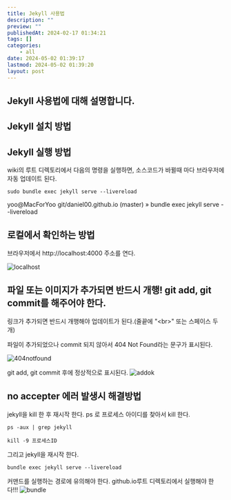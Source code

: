 ```yaml
---
title: Jekyll 사용법
description: ""
preview: ""
publishedAt: 2024-02-17 01:34:21
tags: []
categories:
    - all
date: 2024-05-02 01:39:17
lastmod: 2024-05-02 01:39:20
layout: post
---
```


## Jekyll 사용법에 대해 설명합니다.

## Jekyll 설치 방법



## Jekyll 실행 방법
wiki의 루트 디렉토리에서 다음의 명령을 실행하면,  소스코드가 바뀔때 마다 브라우저에 자동 업데이트 된다.  
```
sudo bundle exec jekyll serve --livereload  
```    

yoo@MacForYoo git/daniel00.github.io (master) » bundle exec jekyll serve --livereload  


## 로컬에서 확인하는 방법
브라우저에서 http://localhost:4000 주소를 연다.  

![localhost](../assets/localhost.png)

<!-- *** -->  
<!-- 중요! 내용이 추가되면 반드시 "개행"을 시켜야 로컬호스트 뷰에 반영이 된다!!!!!! -->
<!-- *** -->  

<!-- 아래처럼 리스트에 Prefab링크를 추가하였으나 로컬뷰에는 업데이트가 되지 않는다. -->

<!-- 코드에 리스트를 추가 하였다. -->
<!-- ![addorg](../assets/img/addorg.png) -->

<!-- 그런데 로컬뷰에는 반영되지 않는다. -->
<!-- ![errorupdate](../assets/img/errorupdate.png) -->

## 파일 또는 이미지가 추가되면 반드시 개행! git add, git commit를 해주어야 한다.
링크가 추가되면 반드시 개행해야 업데이트가 된다.(줄끝에 "\<br\>" 또는 스페이스 두개)  

파일이 추가되었으나 commit 되지 않아서 404 Not Found라는 문구가 표시된다.

![404notfound](../assets/404notfound.png)

git add, git commit 후에 정상적으로 표시된다.
![addok](../assets/addok.png)

## no accepter 에러 발생시 해결방법
jekyll을 kill 한 후 재시작 한다.
ps 로 프로세스 아이디를 찾아서 kill 한다.

```
ps -aux | grep jekyll
```

```
kill -9 프로세스ID
```

그리고 jekyll을 재시작 한다.  
```
bundle exec jekyll serve --livereload  
```    
커맨드를 실행하는 경로에 유의해야 한다.
github.io루트 디렉토리에서 실행해야 한다!!!
![bundle](../assets/img/bundle.png)

